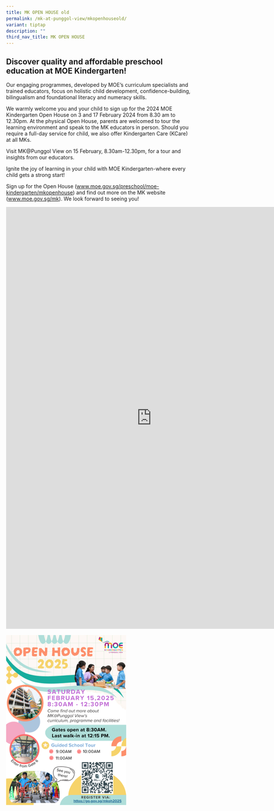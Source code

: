 ```yaml
---
title: MK OPEN HOUSE old
permalink: /mk-at-punggol-view/mkopenhouseold/
variant: tiptap
description: ""
third_nav_title: MK OPEN HOUSE
---
```

<h2>Discover quality and affordable preschool education at MOE Kindergarten!</h2>
<p></p>
<p>Our engaging programmes, developed by MOE’s curriculum specialists and
trained educators, focus on holistic child development, confidence-building,
bilingualism and foundational literacy and numeracy skills.</p>
<p></p>
<p>We warmly welcome you and your child to sign up for the 2024 MOE Kindergarten
Open House on 3 and 17 February 2024 from 8.30 am to 12.30pm. At the physical
Open House, parents are welcomed to tour the learning environment and speak
to the MK educators in person. Should you require a full-day service for
child, we also offer Kindergarten Care (KCare) at all MKs.</p>
<p>Visit MK@Punggol View on 15 February, 8.30am-12.30pm, for a tour and insights
from our educators.</p>
<p></p>
<p>Ignite the joy of learning in your child with MOE Kindergarten-where every
child gets a strong start!</p>
<p></p>
<p>Sign up for the Open House (<a href="http://www.moe.gov.sg/preschool/moe-kindergarten/mkopenhouse" rel="noopener noreferrer nofollow" target="_blank">www.moe.gov.sg/preschool/moe-kindergarten/mkopenhouse</a>)
and find out more on the MK website (<a href="http://www.moe.gov.sg/mk" rel="noopener noreferrer nofollow" target="_blank">www.moe.gov.sg/mk</a>). We look forward
to seeing you!</p>
<p></p>
<div class="iframe-wrapper">
<iframe height="1152" width="793" allowfullscreen="true" frameborder="0" src="https://docs.google.com/presentation/d/e/2PACX-1vTq8siIdHBFirWydynlGzCQvI-U3I77XyKTYkkKUHhjTQkKaFfBuPIE04IZYttzPA/embed?start=false&amp;loop=false&amp;delayms=3000"></iframe>
</div>
<p></p>
<div class="isomer-image-wrapper">
<img style="width: 65%;" height="auto" width="100%" alt="" src="/images/Open_House_2025.png">
</div>
<p></p>
<p></p>